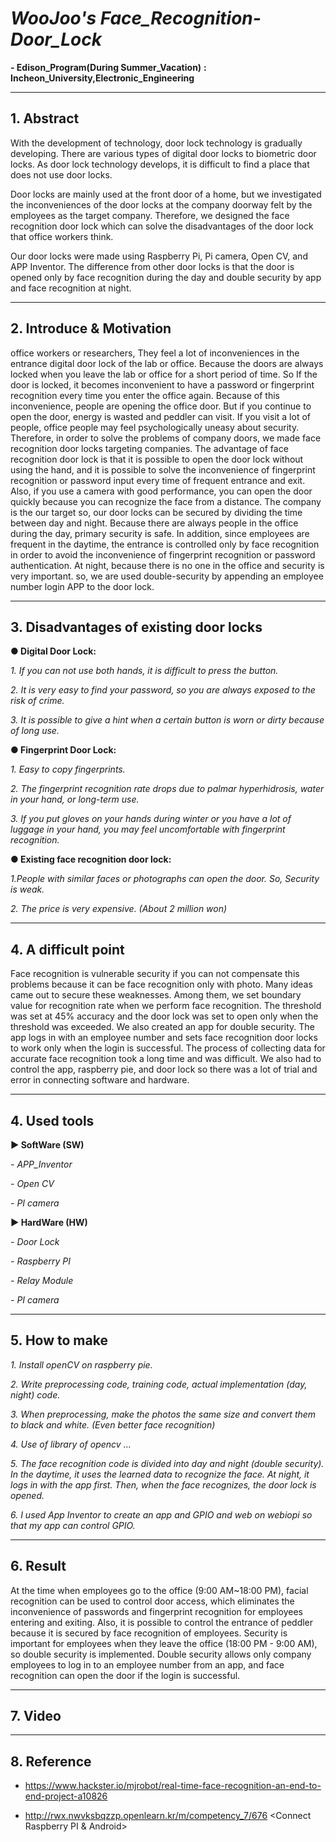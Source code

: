 # *WooJoo's* *Face_Recognition-Door_Lock*

**- Edison_Program(During Summer_Vacation)** **:** **Incheon_University,Electronic_Engineering**

----------------------------------------------------------------------------------------------------------------------------------------

## 1. Abstract

With the development of technology, door lock technology is gradually developing. There are various types of digital door locks to biometric door locks. As door lock technology develops, it is difficult to find a place that does not use door locks. 

Door locks are mainly used at the front door of a home, but we investigated the inconveniences of the door locks at the company doorway felt by the employees as the target company. Therefore, we designed the face recognition door lock which can solve the disadvantages of the door lock that office workers think. 

Our door locks were made using Raspberry Pi, Pi camera, Open CV, and APP Inventor. The difference from other door locks is that the door is opened only by face recognition during the day and double security by app and face recognition at night.

----------------------------------------------------------------------------------------------------------------------------------------

## 2. Introduce & Motivation
 
 office workers or researchers, They feel a lot of inconveniences in the entrance digital door lock of the lab or office. Because the doors are always locked when you leave the lab or office for a short period of time. So If the door is locked, it becomes inconvenient to have a password or fingerprint recognition every time you enter the office again. Because of this inconvenience, people are opening the office door. But if you continue to open the door, energy is wasted and peddler can visit. If you visit a lot of people, office people may feel psychologically uneasy about security. Therefore, in order to solve the problems of company doors, we made face recognition door locks targeting companies. The advantage of face recognition door lock is that it is possible to open the door lock without using the hand, and it is possible to solve the inconvenience of fingerprint recognition or password input every time of frequent entrance and exit. 
Also, if you use a camera with good performance, you can open the door quickly because you can recognize the face from a distance. The company is the our target so, our door locks can be secured by dividing the time between day and night. Because there are always people in the office during the day, primary security is safe. In addition, since employees are frequent in the daytime, the entrance is controlled only by face recognition in order to avoid the inconvenience of fingerprint recognition or password authentication. At night, because there is no one in the office and security is very important.
so, we are used double-security by appending an employee number login APP to the door lock.

---------------------------------------------------------------------------------------------------------------------------------------


## 3. Disadvantages of existing door locks




**● Digital Door Lock:**


*1. If you can not use both hands, it is difficult to press the button.*

*2. It is very easy to find your password, so you are always exposed to the risk of crime.*

*3. It is possible to give a hint when a certain button is worn or dirty because of long use.*




**● Fingerprint Door Lock:**


*1. Easy to copy fingerprints.*

*2. The fingerprint recognition rate drops due to palmar hyperhidrosis, water in your hand, or long-term use.*

*3. If you put gloves on your hands during winter or you have a lot of luggage in your hand, you may feel uncomfortable with fingerprint recognition.*





**● Existing face recognition door lock:**


*1.People with similar faces or photographs can open the door. So, Security is weak.*

*2. The price is very expensive. (About 2 million won)*

--------------------------------------------------------------------------------------------------------------------------------------


## 4. A difficult point


Face recognition is vulnerable security if you can not compensate this problems because it can be face recognition only with photo.
Many ideas came out to secure these weaknesses. Among them, we set boundary value for recognition rate when we perform face recognition. The threshold was set at 45% accuracy and the door lock was set to open only when the threshold was exceeded. We also created an app for double security. The app logs in with an employee number and sets face recognition door locks to work only when the login is successful. The process of collecting data for accurate face recognition took a long time and was difficult. We also had to control the app, raspberry pie, and door lock so there was a lot of trial and error in connecting software and hardware.

--------------------------------------------------------------------------------------------------------------------------------------


## 4. Used tools

**▶ SoftWare (SW)**

*- APP_Inventor*

*- Open CV*

*- PI camera*



**▶ HardWare (HW)**

*- Door Lock*

*- Raspberry PI*

*- Relay Module*

*- PI camera*

------------------------------------------------------------------------------------------------------------------------------------


## 5. How to make


*1. Install openCV on raspberry pie.*

*2. Write preprocessing code, training code, actual implementation (day, night) code.*

*3. When preprocessing, make the photos the same size and convert them to black and white.
(Even better face recognition)*

*4. Use of library of opencv ...*

*5. The face recognition code is divided into day and night (double security). In the daytime, it uses the learned data to recognize the face. At night, it logs in with the app first. Then, when the face recognizes, the door lock is opened.*

*6. I used App Inventor to create an app and GPIO and web on webiopi so that my app can control GPIO.*




------------------------------------------------------------------------------------------------------------------------------------


## 6. Result

At the time when employees go to the office (9:00 AM~18:00 PM), facial recognition can be used to control door access, which eliminates the inconvenience of passwords and fingerprint recognition for employees entering and exiting. Also, it is possible to control the entrance of peddler because it is secured by face recognition of employees. Security is important for employees when they leave the office (18:00 PM - 9:00 AM), so double security is implemented. Double security allows only company employees to log in to an employee number from an app, and face recognition can open the door if the login is successful.


----------------------------------------------------------------------------------------------------------------------------------------

## 7. Video



---------------------------------------------------------------------------------------------------------------------------------------

## 8. Reference

- https://www.hackster.io/mjrobot/real-time-face-recognition-an-end-to-end-project-a10826
  <OpenCV Face_Recognition>

- http://rwx.nwvksbqzzp.openlearn.kr/m/competency_7/676 
  <Connect Raspberry PI & Android>
